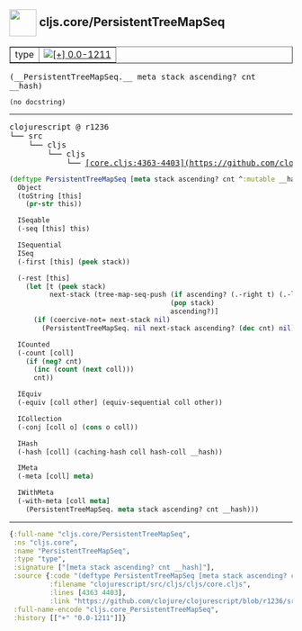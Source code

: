 ## <img width="48px" valign="middle" src="http://i.imgur.com/Hi20huC.png"> cljs.core/PersistentTreeMapSeq

 <table border="1">
<tr>
<td>type</td>
<td><a href="https://github.com/cljsinfo/api-refs/tree/0.0-1211"><img valign="middle" alt="[+] 0.0-1211" src="https://img.shields.io/badge/+-0.0--1211-lightgrey.svg"></a> </td>
</tr>
</table>

 <samp>
(__PersistentTreeMapSeq.__ meta stack ascending? cnt __hash)<br>
</samp>

```
(no docstring)
```

---

 <pre>
clojurescript @ r1236
└── src
    └── cljs
        └── cljs
            └── <ins>[core.cljs:4363-4403](https://github.com/clojure/clojurescript/blob/r1236/src/cljs/cljs/core.cljs#L4363-L4403)</ins>
</pre>

```clj
(deftype PersistentTreeMapSeq [meta stack ascending? cnt ^:mutable __hash]
  Object
  (toString [this]
    (pr-str this))

  ISeqable
  (-seq [this] this)

  ISequential
  ISeq
  (-first [this] (peek stack))

  (-rest [this]
    (let [t (peek stack)
          next-stack (tree-map-seq-push (if ascending? (.-right t) (.-left t))
                                        (pop stack)
                                        ascending?)]
      (if (coercive-not= next-stack nil)
        (PersistentTreeMapSeq. nil next-stack ascending? (dec cnt) nil))))

  ICounted
  (-count [coll]
    (if (neg? cnt)
      (inc (count (next coll)))
      cnt))

  IEquiv
  (-equiv [coll other] (equiv-sequential coll other))

  ICollection
  (-conj [coll o] (cons o coll))

  IHash
  (-hash [coll] (caching-hash coll hash-coll __hash))

  IMeta
  (-meta [coll] meta)

  IWithMeta
  (-with-meta [coll meta]
    (PersistentTreeMapSeq. meta stack ascending? cnt __hash)))
```


---

```clj
{:full-name "cljs.core/PersistentTreeMapSeq",
 :ns "cljs.core",
 :name "PersistentTreeMapSeq",
 :type "type",
 :signature ["[meta stack ascending? cnt __hash]"],
 :source {:code "(deftype PersistentTreeMapSeq [meta stack ascending? cnt ^:mutable __hash]\n  Object\n  (toString [this]\n    (pr-str this))\n\n  ISeqable\n  (-seq [this] this)\n\n  ISequential\n  ISeq\n  (-first [this] (peek stack))\n\n  (-rest [this]\n    (let [t (peek stack)\n          next-stack (tree-map-seq-push (if ascending? (.-right t) (.-left t))\n                                        (pop stack)\n                                        ascending?)]\n      (if (coercive-not= next-stack nil)\n        (PersistentTreeMapSeq. nil next-stack ascending? (dec cnt) nil))))\n\n  ICounted\n  (-count [coll]\n    (if (neg? cnt)\n      (inc (count (next coll)))\n      cnt))\n\n  IEquiv\n  (-equiv [coll other] (equiv-sequential coll other))\n\n  ICollection\n  (-conj [coll o] (cons o coll))\n\n  IHash\n  (-hash [coll] (caching-hash coll hash-coll __hash))\n\n  IMeta\n  (-meta [coll] meta)\n\n  IWithMeta\n  (-with-meta [coll meta]\n    (PersistentTreeMapSeq. meta stack ascending? cnt __hash)))",
          :filename "clojurescript/src/cljs/cljs/core.cljs",
          :lines [4363 4403],
          :link "https://github.com/clojure/clojurescript/blob/r1236/src/cljs/cljs/core.cljs#L4363-L4403"},
 :full-name-encode "cljs.core_PersistentTreeMapSeq",
 :history [["+" "0.0-1211"]]}

```
